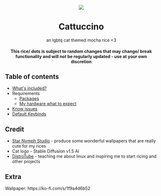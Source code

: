 <p align="center">
	<img align="center" src="https://i.ibb.co/jb4Nd9c/168148681157743874.png">	</img>
</p>
<h1 align="center">Cattuccino</h1>
<p align="center">an lgbtq cat themed mocha rice <3</p>
<h4 align="center">This rice/ dots is subject to random changes that may change/ break functionality and will not be regularly updated - use at your own discretion </h4>

## Table of contents

 + [What's included?](included)
 + Requirements
     - [Packages](packages)
     - [My hardware what to expect](hw)
 + [Know issues](issues)
 + [Default Keybinds](keybinds)
 <h2> Credit</h2>

 - [Star Nymph Studio](https://ko-fi.com/serenfae/) - produce some wonderful wallpapers that are really cute for my rices
 - Cat logo - Stable Diffusion v1.5 AI
 - [DistroTube](https://www.youtube.com/@DistroTube) - teaching me about linux and inspiring me to start ricing and other projects
<h2>Extra</h2>
Wallpaper: https://ko-fi.com/s/1f9a4d6b52
